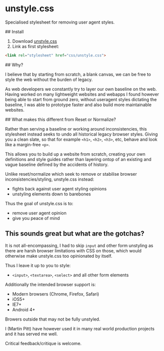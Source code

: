 # unstyle.css

Specialised stylesheet for removing user agent styles.


## Install

1. Download [unstyle.css](unstyle.css)
2. Link as first stylesheet:

```html
<link rel="stylesheet" href="css/unstyle.css">
```


## Why?

I believe that by starting from scratch, a blank canvas, we can be free to style the web without the burden of legacy.

As web developers we constantly try to layer our own baseline on the web. Having worked on many lightweight websites and webapps I found however being able to start from ground zero, without useragent styles dictating the baseline, I was able to prototype faster and also build more maintainable websites.


## What makes this different from Reset or Normalize?

Rather than serving a baseline or working around inconsistencies, this stylesheet instead seeks to undo all historical legacy browser styles. Giving you a clean slate, so that for example `<h1>`, `<h2>`, `<h3>`, etc, behave and look like a margin-free `<p>`.

This allows you to build up a website from scratch, creating your own definitions and style guides rather than layering ontop of an existing and vague baseline defined by the accidents of history.


Unlike reset/normalize which seek to remove or stabilise browser inconsistencies/styling, unstyle.css instead:
- fights back against user agent styling opinions
- unstyling elements down to barebones

Thus the goal of unstyle.css is to:
- remove user agent opinion
- give you peace of mind


## This sounds great but what are the gotchas?

It is not all-encompassing, I had to skip `input` and other form unstyling as there are harsh browser limitations with CSS on those, which would otherwise make unstyle.css too opinionated by itself.

Thus I leave it up to you to style:
- `<input>`, `<textarea>`, `<select>` and all other form elements


Additionally the intended browser support is:
- Modern browsers (Chrome, Firefox, Safari)
- iOS5+
- IE7+
- Android 4+

Browers outside that may not be fully unstyled.

I (Martin Pitt) have however used it in many real world production projects and it has served me well.


Critical feedback/critique is welcome.
